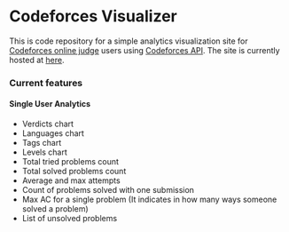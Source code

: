 # Codeforces Visualizer

This is code repository for a simple analytics visualization site for [Codeforces online judge](http://codeforces.com/) users using [Codeforces API](http://codeforces.com/api/help). The site is currently hosted at [here](https://cfviz.netlify.com/).

### Current features

#### Single User Analytics
* Verdicts chart
* Languages chart
* Tags chart
* Levels chart
* Total tried problems count
* Total solved problems count
* Average and max attempts
* Count of problems solved with one submission
* Max AC for a single problem (It indicates in how many ways someone solved a problem)
* List of unsolved problems